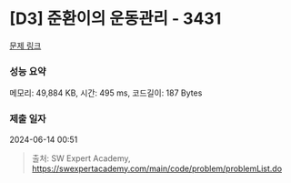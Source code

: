 # [D3] 준환이의 운동관리 - 3431 

[문제 링크](https://swexpertacademy.com/main/code/problem/problemDetail.do?contestProbId=AWE_ZXcqAAMDFAV2) 

### 성능 요약

메모리: 49,884 KB, 시간: 495 ms, 코드길이: 187 Bytes

### 제출 일자

2024-06-14 00:51



> 출처: SW Expert Academy, https://swexpertacademy.com/main/code/problem/problemList.do